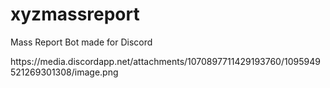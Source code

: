 # xyzmassreport
Mass Report Bot made for Discord
<div center>
  https://media.discordapp.net/attachments/1070897711429193760/1095949521269301308/image.png
